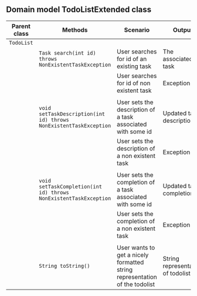 ## Domain model TodoListExtended class
| Parent class | Methods                                                           | Scenario                                                                   | Output                            |
|--------------|-------------------------------------------------------------------|----------------------------------------------------------------------------|-----------------------------------|
| `TodoList`   |                                                                   |                                                                            |                                   |
|              | `Task search(int id) throws NonExistentTaskException`             | User searches for id of an existing task                                   | The associated task               |
|              |                                                                   | User searches for id of non existent task                                  | Exception                         |
|              |                                                                   |                                                                            |                                   |
|              | `void setTaskDescription(int id) throws NonExistentTaskException` | User sets the description of a task associated with some id                | Updated tasks description         |
|              |                                                                   | User sets the description of a non existent task                           | Exception                         |
|              |                                                                   |                                                                            |                                   |
|              | `void setTaskCompletion(int id) throws NonExistentTaskException`  | User sets the completion of a task associated with some id                 | Updated tasks completion          |
|              |                                                                   | User sets the completion of a non existent task                            | Exception                         |
|              |                                                                   |                                                                            |                                   |
|              | `String toString()`                                               | User wants to get a nicely formatted string representation of the todolist | String representation of todolist |
